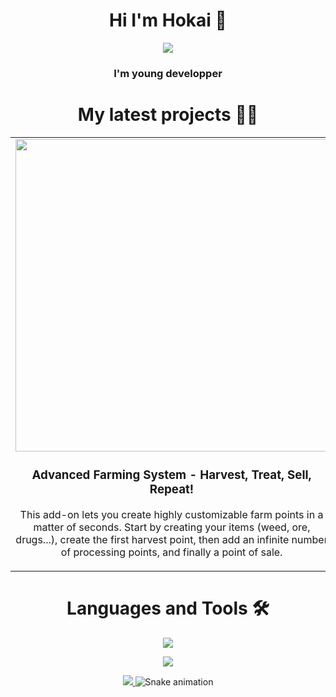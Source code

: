 <h1 align="center">Hi I'm Hokai 👋</h1>

<!-- Intro -->
<p style="margin: 15px;" align="center">
    <img src="https://readme-typing-svg.herokuapp.com?duration=2000&color=0091d3&center=true&vCenter=true&lines=Garrys+Mod+Developper;hokaiiiletsgo">
    <h3 align="center">I'm young developper</h3>
</p>

<!-- Projects -->
<h1 align="center">My latest projects 👨‍💻</h1>
<div align="center">
  <table>
        <tr>
            <td width="50%" align="center">
		    <img src="https://i.imgur.com/4xRcviU.png" width="500">
                <h3 align="center">
                    Advanced Farming System - Harvest, Treat, Sell, Repeat!
                </h3>
                <p align="center">
                    <p align="center">
                        This add-on lets you create highly customizable farm points in a matter of seconds. Start by creating your items (weed, ore, drugs...), create the first harvest point, then add an infinite number of processing points, and finally a point of sale.
                    </p>
                </p>
            </td>
        </tr>
  </table>
</div>

<!-- Technos -->
<h1 align="center">Languages and Tools 🛠</h1>
<p align="center">
      <a href="https://skillicons.dev">
    <img src="https://skillicons.dev/icons?i=git,gitlab,docker,lua,py,html,css,vscode" />
  </a>
</p>
<p align="center">
<a href="https://skillicons.dev">
<img src="https://skillicons.dev/icons?i=ps,figma,blender,mysql,sqlite" />
</a>
</p>
<p align="center">
<a href="https://skillicons.dev">
<img src="https://skillicons.dev/icons?i=linux,windows,debian" />
</a>
	<img src="https://raw.githubusercontent.com/maurodesouza/maurodesouza/output/snake.svg" alt="Snake animation" />
</p>

